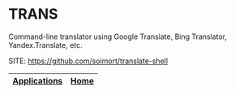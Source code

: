 # TRANS

 Command-line translator using Google Translate, Bing Translator, 
 Yandex.Translate, etc.

 SITE: https://github.com/soimort/translate-shell

 | [Applications](https://portable-linux-apps.github.io/apps.html) | [Home](https://portable-linux-apps.github.io)
 | --- | --- |
